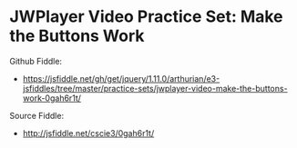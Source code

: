# JWPlayer Video Practice Set: Make the Buttons Work

Github Fiddle:
- https://jsfiddle.net/gh/get/jquery/1.11.0/arthurian/e3-jsfiddles/tree/master/practice-sets/jwplayer-video-make-the-buttons-work-0gah6r1t/

Source Fiddle:
- http://jsfiddle.net/cscie3/0gah6r1t/

